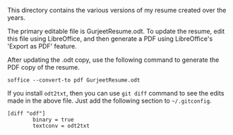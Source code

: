 This directory contains the various versions of my resume created over the
years.

The primary editable file is GurjeetResume.odt. To update the resume, edit this
file using LibreOffice, and then generate a PDF using LibreOffice's 'Export as
PDF' feature.

After updating the .odt copy, use the following command to generate the PDF copy
of the resume.

    soffice --convert-to pdf GurjeetResume.odt

If you install `odt2txt`, then you can use `git diff` command to see the edits
made in the above file. Just add the following section to `~/.gitconfig`.

```
[diff "odf"]
        binary = true
        textconv = odt2txt
```
